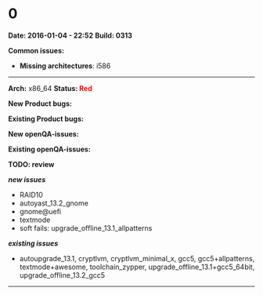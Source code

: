 # 0


**Date: 2016-01-04 - 22:52**
**Build: 0313**

**Common issues:**
 * **Missing architectures**: i586
<hr>

**Arch:** x86_64
**Status: <font color="red">Red</font>**

**New Product bugs:**



**Existing Product bugs:**



**New openQA-issues:**



**Existing openQA-issues:**



**TODO: review**

***new issues***

* RAID10
* autoyast_13.2_gnome
* gnome@uefi
* textmode
* soft fails: upgrade_offline_13.1_allpatterns

***existing issues***

* autoupgrade_13.1, cryptlvm, cryptlvm_minimal_x, gcc5, gcc5+allpatterns, textmode+awesome, toolchain_zypper, upgrade_offline_13.1+gcc5_64bit, upgrade_offline_13.2_gcc5


---

